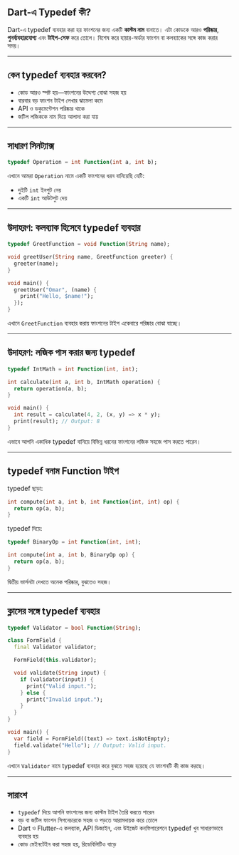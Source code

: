 

## Dart-এ Typedef কী?

Dart-এ typedef ব্যবহার করা হয় ফাংশনের জন্য একটি **কাস্টম নাম** বানাতে। এটা কোডকে আরও **পরিষ্কার**, **পুনর্ব্যবহারযোগ্য** এবং **টাইপ-সেফ** করে তোলে। বিশেষ করে হায়ার-অর্ডার ফাংশন বা কলব্যাকের সঙ্গে কাজ করার সময়।

---

## কেন typedef ব্যবহার করবেন?

- কোড আরও স্পষ্ট হয়—ফাংশনের উদ্দেশ্য বোঝা সহজ হয়
- বারবার বড় ফাংশন টাইপ লেখার ঝামেলা কমে
- API ও ডকুমেন্টেশন পরিষ্কার থাকে
- জটিল লজিককে নাম দিয়ে আলাদা করা যায়

---

## সাধারণ সিনট্যাক্স

```dart
typedef Operation = int Function(int a, int b);
```

এখানে আমরা `Operation` নামে একটি ফাংশনের ধরন বানিয়েছি যেটি:

- দুইটি `int` ইনপুট নেয়
- একটি `int` আউটপুট দেয়

---

## উদাহরণ: কলব্যাক হিসেবে typedef ব্যবহার

```dart
typedef GreetFunction = void Function(String name);

void greetUser(String name, GreetFunction greeter) {
  greeter(name);
}

void main() {
  greetUser("Omar", (name) {
    print("Hello, $name!");
  });
}
```

এখানে `GreetFunction` ব্যবহার করায় ফাংশনের টাইপ একেবারে পরিষ্কার বোঝা যাচ্ছে।

---

## উদাহরণ: লজিক পাস করার জন্য typedef

```dart
typedef IntMath = int Function(int, int);

int calculate(int a, int b, IntMath operation) {
  return operation(a, b);
}

void main() {
  int result = calculate(4, 2, (x, y) => x * y);
  print(result); // Output: 8
}
```

এভাবে আপনি একাধিক typedef বানিয়ে বিভিন্ন ধরনের ফাংশনের লজিক সহজে পাস করতে পারেন।

---

## typedef বনাম Function টাইপ

typedef ছাড়া:

```dart
int compute(int a, int b, int Function(int, int) op) {
  return op(a, b);
}
```

typedef দিয়ে:

```dart
typedef BinaryOp = int Function(int, int);

int compute(int a, int b, BinaryOp op) {
  return op(a, b);
}
```

 দ্বিতীয় ভার্সনটা দেখতে অনেক পরিষ্কার, বুঝতেও সহজ।

---

## ক্লাসের সঙ্গে typedef ব্যবহার

```dart
typedef Validator = bool Function(String);

class FormField {
  final Validator validator;

  FormField(this.validator);

  void validate(String input) {
    if (validator(input)) {
      print("Valid input.");
    } else {
      print("Invalid input.");
    }
  }
}

void main() {
  var field = FormField((text) => text.isNotEmpty);
  field.validate("Hello"); // Output: Valid input.
}
```
এখানে `Validator` নামে typedef ব্যবহার করে বুঝতে সহজ হয়েছে যে ফাংশনটি কী কাজ করছে।

---

## সারাংশ

- `typedef` দিয়ে আপনি ফাংশনের জন্য কাস্টম টাইপ তৈরি করতে পারেন
- বড় বা জটিল ফাংশন সিগনেচারকে সহজ ও পড়তে আরামদায়ক করে তোলে
- Dart ও Flutter-এ কলব্যাক, API ডিজাইন, এবং উইজেট কনফিগারেশনে typedef খুব সাধারণভাবে ব্যবহার হয়
- কোড মেইনটেইন করা সহজ হয়, রিডেবিলিটিও বাড়ে

